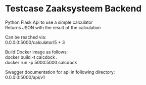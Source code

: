 # Testcase Zaaksysteem Backend

Python Flask Api to use a simple calculator  
Returns JSON with the result of the calculation  

Can be reached via:  
0.0.0.0:5000/calculator/5 + 3  

Build Docker image as follows:  
docker build -t calcdock .  
docker run -p 5000:5000 calcdock  

Swagger documentation for api in following directory:  
0.0.0.0:5000/api/v1


